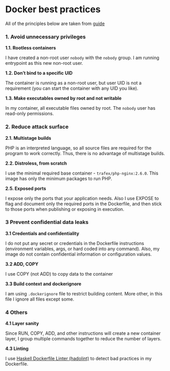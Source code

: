 # Docker best practices

All of the principles below are taken from [guide](https://sysdig.com/blog/dockerfile-best-practices/)

### 1. Avoid unnecessary privileges

**1.1. Rootless containers**

I have created a non-root user `nobody` with the `nobody` group. I am running entrypoint as this new non-root user.

**1.2. Don’t bind to a specific UID**

The container is running as a non-root user, but user UID is not a requirement (you can start the container with any UID you like).

**1.3. Make executables owned by root and not writable**

In my container, all executable files owned by root. The `nobody` user has read-only permissions.

### 2. Reduce attack surface

**2.1. Multistage builds**

PHP is an interpreted language, so all source files are required for the program to work correctly. Thus, there is no advantage of multistage builds.

**2.2. Distroless, from scratch**

I use the minimal required base container - `trafex/php-nginx:2.6.0`. This image has only the minimum packages to run PHP.

**2.5. Exposed ports**

I expose only the ports that your application needs. Also I use EXPOSE to flag and document only the required ports in the Dockerfile, and then stick to those ports when publishing or exposing in execution.

### 3 Prevent confidential data leaks

**3.1 Credentials and confidentiality**

I do not put any secret or credentials in the Dockerfile instructions (environment variables, args, or hard coded into any command). Also, my image do not contain confidential information or configuration values.

**3.2 ADD, COPY**

I use COPY (not ADD) to copy data to the container

**3.3 Build context and dockerignore**

I am using `.dockerignore` file to restrict building content. More other, in this file I ignore all files except some.

### 4 Others

**4.1 Layer sanity**

Since RUN, COPY, ADD, and other instructions will create a new container layer, I group multiple commands together to reduce the number of layers.

**4.3 Linting**

I use [Haskell Dockerfile Linter (hadolint)](https://github.com/hadolint/hadolint) to detect bad practices in my Dockerfile.
